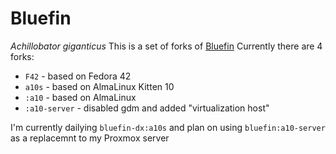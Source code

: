 # Bluefin
*Achillobator giganticus*
This is a set of forks of [Bluefin](https://github.com/hanthor/bluefin-lts)
Currently there are 4 forks:
- `F42` - based on Fedora 42
- `a10s` - based on AlmaLinux Kitten 10
- `:a10` - based on AlmaLinux
- `:a10-server` - disabled gdm and added "virtualization host"

I'm currently dailying `bluefin-dx:a10s` and plan on using `bluefin:a10-server` as a replacemnt to my Proxmox server
